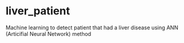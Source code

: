 # liver_patient
Machine learning to detect patient that had a liver disease using ANN (Articifial Neural Network) method
